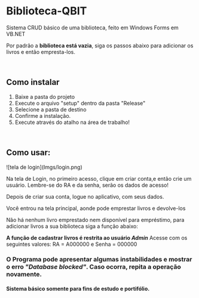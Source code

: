 # Biblioteca-QBIT
 Sistema CRUD básico de uma biblioteca, feito em Windows Forms em VB.NET
 <p>Por padrão a <b>biblioteca está vazia</b>, siga os passos abaixo para adicionar os livros e então empresta-los.</p>
 <br>
<h2> Como instalar </h2>
 <ol>
  <li>Baixe a pasta do projeto</li>
  <li>Execute o arquivo "setup" dentro da pasta "Release"</li>
  <li>Selecione a pasta de destino</li>
  <li>Confirme a instalação.</li>
  <li>Execute através do atalho na área de trabalho!</li>
 </ol>
 <br>
<h2>Como usar:</h2>
![tela de login](Imgs/login.png)
<p>Na tela de Login, no primeiro acesso, clique em criar conta,e então crie um usuário. Lembre-se do RA e da senha, serão os dados de acesso!</p>
<p>Depois de criar sua conta, logue no aplicativo, com seus dados.</p>
<p>Você entrou na tela principal, aonde pode emprestar livros e devolve-los</p>
<p>Não há nenhum livro emprestado nem disponível para empréstimo, para adicionar livros a sua biblioteca siga a função abaixo:</p>
<p> <b>A função de cadastrar livros é restrita ao usuário <em>Admin</em></b> Acesse com os seguintes valores: RA = A000000 e Senha = 000000</p>

<h3>O Programa pode apresentar algumas instabilidades e mostrar o erro <em>"Database blocked"</em>. Caso ocorra, repita a operação novamente. </h3>
<h4>Sistema básico somente para fins de estudo e portifólio.</h4>
